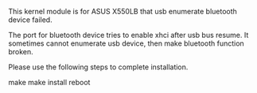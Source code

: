 This kernel module is for ASUS X550LB that usb enumerate bluetooth
device failed.

The port for bluetooth device tries to enable xhci after usb bus resume.
It sometimes cannot enumerate usb device, then make bluetooth function
broken.

Please use the following steps to complete installation.

make
make install
reboot
